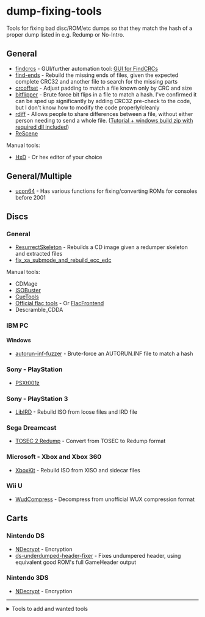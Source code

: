 # dump-fixing-tools
Tools for fixing bad disc/ROM/etc dumps so that they match the hash of a proper dump listed in e.g. Redump or No-Intro.

## General
 - [findcrcs](https://github.com/claunia/findcrcs) - GUI/further automation tool:  [GUI for FindCRCs](http://forum.redump.org/topic/14688/gui-for-findcrcs/)
 - [find-ends](https://github.com/hcs64/find-ends) - Rebuild the missing ends of files, given the expected complete CRC32 and another file to search for the missing parts
 - [crcoffset](https://github.com/hcs64/crcoffset) - Adjust padding to match a file known only by CRC and size
 - [bitflipper](https://github.com/conorpp/bitflipper) - Brute force bit flips in a file to match a hash. I've confirmed it can be sped up significantly by adding CRC32 pre-check to the code, but I don't know how to modify the code properly/cleanly
 - [rdiff](https://github.com/librsync) - Allows people to share differences between a file, without either person needing to send a whole file. ([Tutorial + windows build zip with required dll included](https://gist.github.com/mariomadproductions/a1c4335f5a770f38a924c657e5929797))
 - [ReScene](http://rescene.wikidot.com/)
			
Manual tools:
 - [HxD](https://mh-nexus.de/en/hxd/) - Or hex editor of your choice

## General/Multiple
 - [ucon64](https://ucon64.sourceforge.io/) - Has various functions for fixing/converting ROMs for consoles before 2001

## Discs
### General
 - [ResurrectSkeleton](https://github.com/Deterous/ResurrectSkeleton) - Rebuilds a CD image given a redumper skeleton and extracted files
 - [fix_xa_submode_and_rebuild_ecc_edc](https://discord.com/channels/631875781563252784/1067102085960704020/1428468415844057088)

Manual tools:
 - CDMage			
 - [ISOBuster](https://www.isobuster.com/)			
 - [CueTools](http://cue.tools/wiki/Main_Page)			
 - [Official flac tools](https://xiph.org/flac/documentation_tools.html) - Or [FlacFrontend](https://flacfrontend.sourceforge.net/)
 - Descramble_CDDA

### IBM PC
#### Windows
 - [autorun-inf-fuzzer](https://github.com/DopefishJustin/autorun-inf-fuzzer) - Brute-force an AUTORUN.INF file to match a hash

### Sony - PlayStation
 - [PSXt001z](https://github.com/Dremora/psxt001z)

### Sony - PlayStation 3
 - [LibIRD](https://github.com/Deterous/LibIRD) - Rebuild ISO from loose files and IRD file

### Sega Dreamcast
 - [TOSEC 2 Redump](http://forum.redump.org/topic/17099/dreamcast-tosec-2-redump-and-vice-versa-dumps-converter/) - Convert from TOSEC to Redump format

### Microsoft - Xbox and Xbox 360
 - [XboxKit](https://github.com/Deterous/XboxKit) - Rebuild ISO from XISO and sidecar files

### Wii U
- [WudCompress](https://gbatemp.net/threads/wii-u-image-wud-compression-tool.397901/) - Decompress from unofficial WUX compression format

## Carts
### Nintendo DS
 - [NDecrypt](https://github.com/SabreTools/NDecrypt) - Encryption
 - [ds-underdumped-header-fixer](https://github.com/mariomadproductions/ds-underdumped-header-fixer) - Fixes undumpered header, using equivalent good ROM's full GameHeader output

### Nintendo 3DS
 - [NDecrypt](https://github.com/SabreTools/NDecrypt) - Encryption

----

<details>
<summary>Tools to add and wanted tools</summary>

## Discs 
### DVD-Video
 - **Wanted:** Tool to fix (encrypt?) the ISOs that ImgBurn etc produce

### Nintendo GameCube
 - **To add:** NKit/Nkit2 (supports other systems too?)

### Nintendo - Wii
 - **To add:** NKit/Nkit2

## Carts
### Nintendo Entertainment System
 - **Wanted:** Brute force iNES header to match hash?

### Nintendo DS
 - **To add:** woodsec (older encryption tool)

### Nintendo 3DS
 - **To add:** Cart ROM private header removal tool

## Digital
### Nintendo
 - **Wanted:** Packing tools
 - **To add:** Encryption tools
 - **To add:** Metadata standardisation tools

### Sony - PlayStation 3 etc
 - **To add:** Encryption tools
 - **Wanted:** Packing tools

</details>
